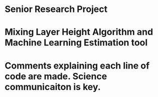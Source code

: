 # Senior Research Project
# Mixing Layer Height Algorithm and Machine Learning Estimation tool
# Comments explaining each line of code are made. Science communicaiton is key.
